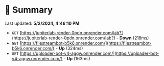 # 📖 Summary
Last updated: **5/2/2024, 4:46:10 PM**

- `GET` [https://jupiterlab-render-0pdn.onrender.com/lab?](https://jupiterlab-render-0pdn.onrender.com/lab?) - **Down** (218ms)
- `GET` [https://filestreambot-b5k6.onrender.com/](https://filestreambot-b5k6.onrender.com/) - **Up** (324ms)
- `GET` [https://uploader-bot-v4-aggw.onrender.com/](https://uploader-bot-v4-aggw.onrender.com/) - **Up** (163ms)
